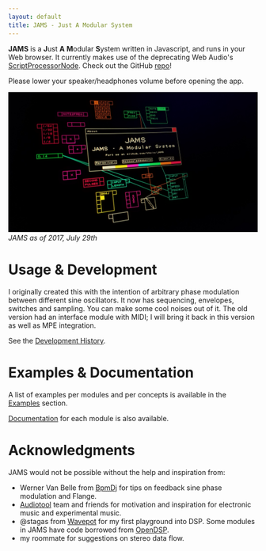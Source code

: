 ```yaml
---
layout: default
title: JAMS - Just A Modular System
---
```


**JAMS** is a **J**ust **A** **M**odular **S**ystem written in Javascript, and runs in your Web browser. It currently makes use of the deprecating Web Audio's [ScriptProcessorNode](https://developer.mozilla.org/en-US/docs/Web/API/ScriptProcessorNode). Check out the GitHub [repo](https://github.com/khoin/JAMS)!

Please lower your speaker/headphones volume before opening the app.

![cover](/pages/cover.jpg)
_JAMS as of 2017, July 29th_

# Usage & Development

I originally created this with the intention of arbitrary phase modulation between different sine oscillators. It now has sequencing, envelopes, switches and sampling. You can make some cool noises out of it. The old version had an interface module with MIDI; I will bring it back in this version as well as MPE integration. 

See the [Development History](/history).

# Examples & Documentation

A list of examples per modules and per concepts is available in the [Examples](/examples) section.

[Documentation](/docs) for each module is also available.

# Acknowledgments

JAMS would not be possible without the help and inspiration from:

* Werner Van Belle from [BpmDj](http://bpmdj.yellowcouch.org/) for tips on feedback sine phase modulation and Flange.
* [Audiotool](https://audiotool.com/) team and friends for motivation and inspiration for electronic music and experimental music.
* @stagas from [Wavepot](https://wavepot.com/) for my first playground into DSP. Some modules in JAMS have code borrowed from [OpenDSP](https://github.com/opendsp).
* my roommate for suggestions on stereo data flow.